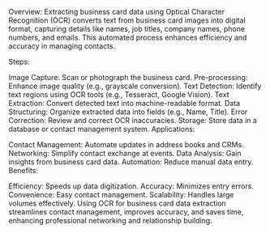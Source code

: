Overview:
Extracting business card data using Optical Character Recognition (OCR) converts text from business card images into digital format, capturing details like names, job titles, company names, phone numbers, and emails. This automated process enhances efficiency and accuracy in managing contacts.

Steps:

Image Capture: Scan or photograph the business card.
Pre-processing: Enhance image quality (e.g., grayscale conversion).
Text Detection: Identify text regions using OCR tools (e.g., Tesseract, Google Vision).
Text Extraction: Convert detected text into machine-readable format.
Data Structuring: Organize extracted data into fields (e.g., Name, Title).
Error Correction: Review and correct OCR inaccuracies.
Storage: Store data in a database or contact management system.
Applications:

Contact Management: Automate updates in address books and CRMs.
Networking: Simplify contact exchange at events.
Data Analysis: Gain insights from business card data.
Automation: Reduce manual data entry.
Benefits:

Efficiency: Speeds up data digitization.
Accuracy: Minimizes entry errors.
Convenience: Easy contact management.
Scalability: Handles large volumes effectively.
Using OCR for business card data extraction streamlines contact management, improves accuracy, and saves time, enhancing professional networking and relationship building.

